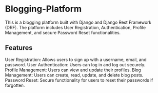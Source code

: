 # Blogging-Platform
This is a blogging platform built with Django and Django Rest Framework (DRF). The platform includes User Registration, Authentication, Profile Management, and secure Password Reset functionalities.

## Features
User Registration: Allows users to sign up with a username, email, and password.
User Authentication: Users can log in and log out securely.
Profile Management: Users can view and update their profiles.
Blog Management: Users can create, read, update, and delete blog posts.
Password Reset: Secure functionality for users to reset their passwords if forgotten.
